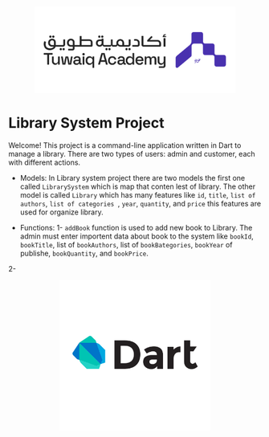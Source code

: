 
<p align="center">
<img src="./assets/logo-h.png" alt="Tuwaiq" width="400"/>

# Library System Project
Welcome! This project is a command-line application written in Dart to manage a library. There are two types of users: admin and customer, each with different actions.




- Models:
In Library system project there are two models the first one called `LibrarySystem` which is map that conten lest of library.  The other model  is called `Library` which has many features like `id`, `title`, `list of authors`, `list of categories `, `year`, `quantity`, and `price` this features are used for organize library.

- Functions:
1- `addBook` function is used to add new book to Library. The admin must enter importent data about book to the system like `bookId`, `bookTitle`, list of `bookAuthors`, list of `bookBategories`, `bookYear` of publishe, `bookQuantity`, and `bookPrice`.

2- 





<p align="center">
  <img src="./assets/pngegg.png" alt="Dart" width="300"/>
